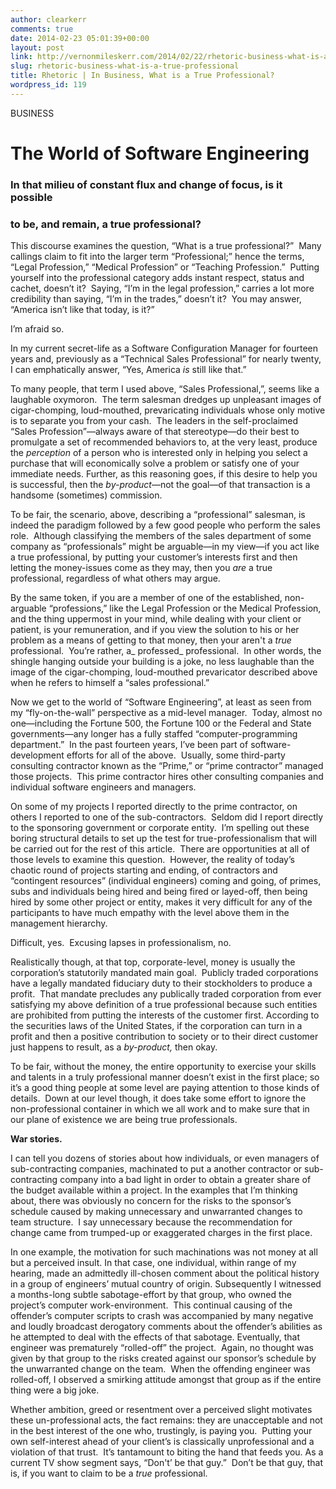 ```yaml
---
author: clearkerr
comments: true
date: 2014-02-23 05:01:39+00:00
layout: post
link: http://vernonmileskerr.com/2014/02/22/rhetoric-business-what-is-a-true-professional/
slug: rhetoric-business-what-is-a-true-professional
title: Rhetoric | In Business, What is a True Professional?
wordpress_id: 119
---
```


BUSINESS





# The World of Software Engineering




### In that milieu of constant flux and change of focus, is it possible




### to be, and remain, a true professional?


This discourse examines the question, “What is a true professional?”  Many callings claim to fit into the larger term “Professional;” hence the terms, “Legal Profession,” “Medical Profession” or “Teaching Profession.”  Putting yourself into the professional category adds instant respect, status and cachet, doesn’t it?  Saying, “I’m in the legal profession,” carries a lot more credibility than saying, “I’m in the trades,” doesn’t it?  You may answer, “America isn’t like that today, is it?”

I’m afraid so.

In my current secret-life as a Software Configuration Manager for fourteen years and, previously as a “Technical Sales Professional” for nearly twenty, I can emphatically answer, “Yes, America _is_ still like that.”

To many people, that term I used above, “Sales Professional,”, seems like a laughable oxymoron.  The term salesman dredges up unpleasant images of cigar-chomping, loud-mouthed, prevaricating individuals whose only motive is to separate you from your cash.  The leaders in the self-proclaimed “Sales Profession”—always aware of that stereotype—do their best to promulgate a set of recommended behaviors to, at the very least, produce the _perception_ of a person who is interested only in helping you select a purchase that will economically solve a problem or satisfy one of your immediate needs. Further, as this reasoning goes, if this desire to help you is successful, then the _by-product_—not the goal—of that transaction is a handsome (sometimes) commission.

To be fair, the scenario, above, describing a “professional” salesman, is indeed the paradigm followed by a few good people who perform the sales role.  Although classifying the members of the sales department of some company as “professionals” might be arguable—in my view—if you act like a true professional, by putting your customer’s interests first and then letting the money-issues come as they may, then you _are_ a true professional, regardless of what others may argue.

By the same token, if you are a member of one of the established, non-arguable “professions,” like the Legal Profession or the Medical Profession, and the thing uppermost in your mind, while dealing with your client or patient, is your remuneration, and if you view the solution to his or her problem as a means of getting to that money, then your aren't a _true_ professional.  You’re rather, a_ professed_ professional.  In other words, the shingle hanging outside your building is a joke, no less laughable than the image of the cigar-chomping, loud-mouthed prevaricator described above when he refers to himself a “sales professional.”

Now we get to the world of “Software Engineering”, at least as seen from my “fly-on-the-wall” perspective as a mid-level manager.  Today, almost no one—including the Fortune 500, the Fortune 100 or the Federal and State governments—any longer has a fully staffed “computer-programming department.”  In the past fourteen years, I’ve been part of software-development efforts for all of the above.  Usually, some third-party consulting contractor known as the “Prime,” or “prime contractor” managed those projects.  This prime contractor hires other consulting companies and individual software engineers and managers.

On some of my projects I reported directly to the prime contractor, on others I reported to one of the sub-contractors.  Seldom did I report directly to the sponsoring government or corporate entity.  I’m spelling out these boring structural details to set up the test for true-professionalism that will be carried out for the rest of this article.  There are opportunities at all of those levels to examine this question.  However, the reality of today’s chaotic round of projects starting and ending, of contractors and “contingent resources” (individual engineers) coming and going, of primes, subs and individuals being hired and being fired or layed-off, then being hired by some other project or entity, makes it very difficult for any of the participants to have much empathy with the level above them in the management hierarchy.

Difficult, yes.  Excusing lapses in professionalism, no.

Realistically though, at that top, corporate-level, money is usually the corporation’s statutorily mandated main goal.  Publicly traded corporations have a legally mandated fiduciary duty to their stockholders to produce a profit.  That mandate precludes any publically traded corporation from ever satisfying my above definition of a true professional because such entities are prohibited from putting the interests of the customer first. According to the securities laws of the United States, if the corporation can turn in a profit and then a positive contribution to society or to their direct customer just happens to result, as a _by-product,_ then okay.

To be fair, without the money, the entire opportunity to exercise your skills and talents in a truly professional manner doesn’t exist in the first place; so it’s a good thing people at some level are paying attention to those kinds of details.  Down at our level though, it does take some effort to ignore the non-professional container in which we all work and to make sure that in our plane of existence we are being true professionals.

**War stories.**

I can tell you dozens of stories about how individuals, or even managers of sub-contracting companies, machinated to put a another contractor or sub-contracting company into a bad light in order to obtain a greater share of the budget available within a project. In the examples that I’m thinking about, there was obviously no concern for the risks to the sponsor’s schedule caused by making unnecessary and unwarranted changes to team structure.  I say unnecessary because the recommendation for change came from trumped-up or exaggerated charges in the first place.

In one example, the motivation for such machinations was not money at all but a perceived insult. In that case, one individual, within range of my hearing, made an admittedly ill-chosen comment about the political history in a group of engineers’ mutual country of origin. Subsequently I witnessed a months-long subtle sabotage-effort by that group, who owned the project’s computer work-environment.  This continual causing of the offender’s computer scripts to crash was accompanied by many negative and loudly broadcast derogatory comments about the offender’s abilities as he attempted to deal with the effects of that sabotage. Eventually, that engineer was prematurely “rolled-off” the project.  Again, no thought was given by that group to the risks created against our sponsor’s schedule by the unwarranted change on the team.  When the offending engineer was rolled-off, I observed a smirking attitude amongst that group as if the entire thing were a big joke.

Whether ambition, greed or resentment over a perceived slight motivates these un-professional acts, the fact remains: they are unacceptable and not in the best interest of the one who, trustingly, is paying you.  Putting your own self-interest ahead of your client’s is classically unprofessional and a violation of that trust.  It’s tantamount to biting the hand that feeds you. As a current TV show segment says, “Don't’ be that guy.”  Don’t be that guy, that is, if you want to claim to be a _true_ professional.
